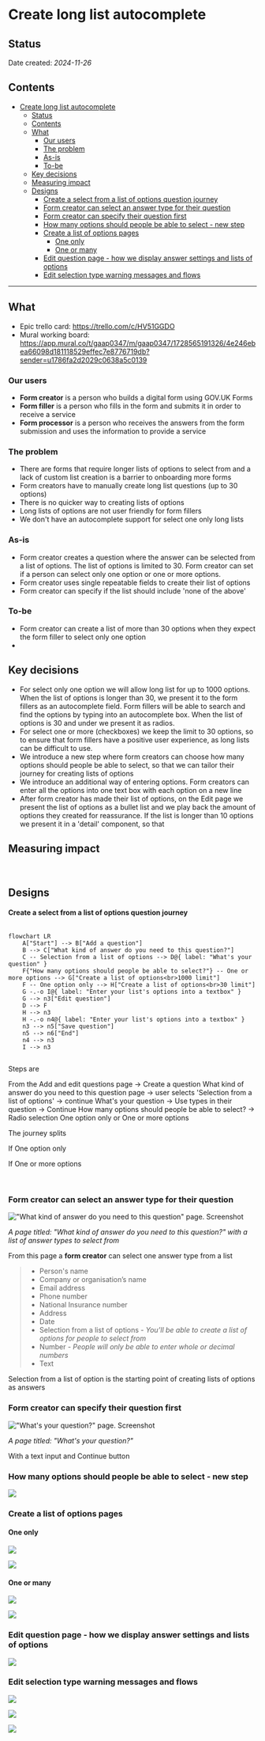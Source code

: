 # Create long list autocomplete 

## Status 

Date created: *2024-11-26*  

## Contents

- [Create long list autocomplete](#create-long-list-autocomplete)
  - [Status](#status)
  - [Contents](#contents)
  - [What](#what)
    - [Our users](#our-users)
    - [The problem](#the-problem)
    - [As-is](#as-is)
    - [To-be](#to-be)
  - [Key decisions](#key-decisions)
  - [Measuring impact](#measuring-impact)
  - [Designs](#designs)
      - [Create a select from a list of options question journey](#create-a-select-from-a-list-of-options-question-journey)
    - [Form creator can select an answer type for their question](#form-creator-can-select-an-answer-type-for-their-question)
    - [Form creator can specify their question first](#form-creator-can-specify-their-question-first)
    - [How many options should people be able to select - new step](#how-many-options-should-people-be-able-to-select---new-step)
    - [Create a list of options pages](#create-a-list-of-options-pages)
      - [One only](#one-only)
      - [One or many](#one-or-many)
    - [Edit question page - how we display answer settings and lists of options](#edit-question-page---how-we-display-answer-settings-and-lists-of-options)
    - [Edit selection type warning messages and flows](#edit-selection-type-warning-messages-and-flows)

___

## What

- Epic trello card: https://trello.com/c/HV51GGDO
- Mural working board: https://app.mural.co/t/gaap0347/m/gaap0347/1728565191326/4e246ebea66098d181118529effec7e8776719db?sender=u1786fa2d2029c0638a5c0139

### Our users

- **Form creator** is a person who builds a digital form using GOV.UK Forms
- **Form filler** is a person who fills in the form and submits it in order to receive a service
- **Form processor** is a person who receives the answers from the form submission and uses the information to provide a service

### The problem

- There are forms that require longer lists of options to select from and a lack of custom list creation is a barrier to onboarding more forms
- Form creators have to manually create long list questions
(up to 30 options)
- There is no quicker way to creating lists of options
- Long lists of options are not user friendly for form fillers
- We don't have an autocomplete support for select one only long lists


### As-is

- Form creator creates a question where the answer can be selected from a list of options. The list of options is limited to 30. Form creator can set if a person can select only one option or one or more options.
- Form creator uses single repeatable fields to create their list of options
- Form creator can specify if the list should include 'none of the above'

### To-be

- Form creator can create a list of more than 30 options when they expect the form filler to select only one option
- 


## Key decisions

- For select only one option we will allow long list for up to 1000 options. When the list of options is longer than 30, we present it to the form fillers as an autocomplete field. Form fillers will be able to search and find the options by typing into an autocomplete box. When the list of options is 30 and under we present it as radios.
- For select one or more (checkboxes) we keep the limit to 30 options, so to ensure that form fillers have a positive user experience, as long lists can be difficult to use.
- We introduce a new step where form creators can choose how many options should people be able to select, so that we can tailor their journey for creating lists of options
- We introduce an additional way of entering options. Form creators can enter all the options into one text box with each option on a new line
- After form creator has made their list of options, on the Edit page we present the list of options as a bullet list and we play back the amount of options they created for reassurance. If the list is longer than 10 options we present it in a 'detail' component, so that

## Measuring impact

<br>

## Designs

#### Create a select from a list of options question journey

```mermaid
    
flowchart LR
    A["Start"] --> B["Add a question"]
    B --> C["What kind of answer do you need to this question?"]
    C -- Selection from a list of options --> D@{ label: "What's your question" }
    F{"How many options should people be able to select?"} -- One or more options --> G["Create a list of options<br>1000 limit"]
    F -- One option only --> H["Create a list of options<br>30 limit"]
    G -.-o I@{ label: "Enter your list's options into a textbox" }
    G --> n3["Edit question"]
    D --> F
    H --> n3
    H -.-o n4@{ label: "Enter your list's options into a textbox" }
    n3 --> n5["Save question"]
    n5 --> n6["End"]
    n4 --> n3
    I --> n3
    
```
Steps are

From the Add and edit questions page -> Create a question
What kind of answer do you need to this question page -> user selects 'Selection from a list of options' -> continue
What's your question -> Use types in their question -> Continue
How many options should people be able to select? -> Radio selection One option only or One or more options

The journey splits

If One option only

If One or more options

<br>

### Form creator can select an answer type for their question
!["What kind of answer do you need to this question" page. Screenshot](screenshots-v1/000-what-kind-of-answer-do-you-need.png)

*A page titled: "What kind of answer do you need to this question?" with a list of answer types to select from*

From this page a **form creator** can select one answer type from a list 

> * Person's name
> * Company or organisation’s name
> * Email address
> * Phone number
> * National Insurance number
> * Address
> * Date
> * Selection from a list of options - *You’ll be able to create a list of options for people to select from*
> * Number - *People will only be able to enter whole or decimal numbers*
> * Text

Selection from a list of option is the starting point of creating lists of options as answers

### Form creator can specify their question first

!["What's your question?" page. Screenshot](screenshots-v1/001-what-is-your-question.png)

*A page titled: "What's your question?"*

With a text input and Continue button

### How many options should people be able to select - new step

![](screenshots-v1/002-how-many-options-can-people-select.png)

### Create a list of options pages

#### One only

![](screenshots-v1/003-create-a-list-of-options-select-one-only-single-fields.png)

![](screenshots-v1/006-create-a-list-of-options-select-one-only-text-box.png)

#### One or many

![](screenshots-v1/004-create-a-list-of-options-select-many-single-fields.png)

![](screenshots-v1/005-create-a-list-of-options-select-many-single-fields.png)



### Edit question page - how we display answer settings and lists of options

![](screenshots-v1/010-edit-question-options-list.png)

### Edit selection type warning messages and flows

![](screenshots-v1/007-change-seletion-type-warnings.png)

![](screenshots-v1/008-change-selection-type-reduce-options-list-edit-options.png)

![](screenshots-v1/009-change-selection-type-reduce-option-list-on-edit-question.png)
